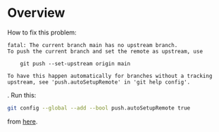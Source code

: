 # Overview

How to fix this problem:

```
fatal: The current branch main has no upstream branch.
To push the current branch and set the remote as upstream, use

    git push --set-upstream origin main

To have this happen automatically for branches without a tracking
upstream, see 'push.autoSetupRemote' in 'git help config'.
```

. Run this:

```sh
git config --global --add --bool push.autoSetupRemote true
```

from [here](https://stackoverflow.com/questions/29422101/automatically-track-remote-branch-with-git).
